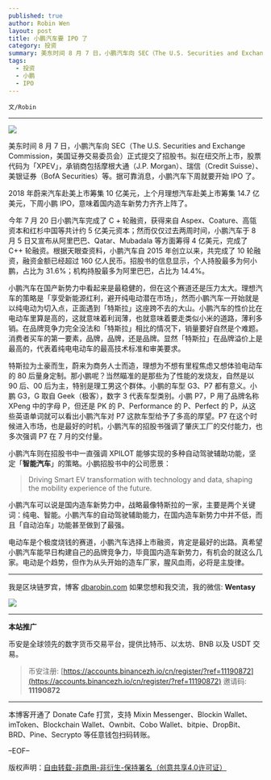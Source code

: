 ```yaml
---
published: true
author: Robin Wen
layout: post
title: 小鹏汽车要 IPO 了
category: 投资
summary: 美东时间 8 月 7 日，小鹏汽车向 SEC（The U.S. Securities and Exchange Commission，美国证券交易委员会）正式提交了招股书。拟在纽交所上市，股票代码为「XPEV」，承销商包括摩根大通（J.P. Morgan）、瑞信（Credit Suisse）、美银证券（BofA Securities）等。据可靠消息，小鹏汽车下周就要开始 IPO 了。小鹏汽车可以说是国内造车新势力中，战略最像特斯拉的一家，主要是两个关键词：纯电、智能。小鹏汽车的自动驾驶辅助能力，在国内造车新势力中并不低，而且「自动泊车」功能甚至做到了最强。电动车是个极度烧钱的赛道，小鹏汽车选择上市融资，肯定是最好的出路。真希望小鹏汽车能早日构建自己的品牌竞争力，毕竟国内造车新势力，有机会的就这么几家。电动是个趋势，但作为从头开始的造车厂家，腥风血雨，必将是主旋律。
tags:
  - 投资
  - 小鹏
  - IPO
---
```


`文/Robin`

***

![](https://cdn.dbarobin.com/obdebjn.png)

美东时间 8 月 7 日，小鹏汽车向 SEC（The U.S. Securities and Exchange Commission，美国证券交易委员会）正式提交了招股书。拟在纽交所上市，股票代码为「XPEV」，承销商包括摩根大通（J.P. Morgan）、瑞信（Credit Suisse）、美银证券（BofA Securities）等。据可靠消息，小鹏汽车下周就要开始 IPO 了。

2018 年蔚来汽车赴美上市筹集 10 亿美元，上个月理想汽车赴美上市筹集 14.7 亿美元，下周小鹏 IPO，意味着国内造车新势力齐齐上阵了。

今年 7 月 20 日小鹏汽车完成了 C + 轮融资，获得来自 Aspex、Coature、高瓴资本和红杉中国等共计约 5 亿美元资本；然而仅仅过去两周时间，小鹏汽车于 8 月 5 日又宣布从阿里巴巴、Qatar、Mubadala 等方面筹得 4 亿美元，完成了 C++ 轮融资。根据天眼查资料，小鹏汽车自 2015 年创立以来，共完成了 10 轮融资，融资金额已经超过 160 亿人民币。招股书的信息显示，个人持股最多为何小鹏，占比为 31.6%；机构持股最多为阿里巴巴，占比为 14.4%。

小鹏汽车在国产新势力中看起来是最稳健的，但在这个赛道还是压力太大。理想汽车的策略是「享受新能源红利，避开纯电动潜在市场」，然而小鹏汽车一开始就是以纯电动为切入点，正面遇到「特斯拉」这座跨不去的大山。小鹏汽车的性价比在电动车里算是高的，这就意味着利润薄，也就意味着要走类似小米的道路，薄利多销。在品牌竞争力完全没法和「特斯拉」相比的情况下，销量要好自然是个难题。消费者买车的第一要素，品牌，品牌，还是品牌。显然「特斯拉」在品牌溢价上是最高的，代表着纯电电动车的最高技术标准和审美要求。

特斯拉为土豪而生，蔚来为商务人士而造，理想为不想有里程焦虑又想体验电动车的 80 后量身定制。那小鹏呢？当然瞄准的是那些为了性能的发烧友，自然是以 90 后、00 后为主，特别是理工男这个群体。小鹏的车型 G3、P7 都有意义。小鹏 G3，G 取自 Geek（极客），数字 3 代表车型类别。小鹏 P7，P 用了品牌名称 XPeng 中的字母 P，但还是 PK 的 P、Performance 的 P、Perfect 的 P，从这些英语单词就可以看出小鹏汽车对 P7 这款车型给予了多高的厚望。P7 在这个时候进入市场，也是最好的时机，小鹏汽车的招股书强调了肇庆工厂的交付能力，也多次强调 P7 在 7 月的交付量。

小鹏汽车则在招股书中一直强调 XPILOT 能够实现的多种自动驾驶辅助功能，坚定「**智能汽车**」的策略。小鹏招股书中的公司愿景：

> Driving Smart EV transformation with technology and data, shaping the mobility experience of the future.

小鹏汽车可以说是国内造车新势力中，战略最像特斯拉的一家，主要是两个关键词：纯电、智能。小鹏汽车的自动驾驶辅助能力，在国内造车新势力中并不低，而且「自动泊车」功能甚至做到了最强。

电动车是个极度烧钱的赛道，小鹏汽车选择上市融资，肯定是最好的出路。真希望小鹏汽车能早日构建自己的品牌竞争力，毕竟国内造车新势力，有机会的就这么几家。电动是个趋势，但作为从头开始的造车厂家，腥风血雨，必将是主旋律。

***

我是区块链罗宾，博客 [dbarobin.com](https://dbarobin.com/)
如果您想和我交流，我的微信: **Wentasy**

![](https://cdn.dbarobin.com/v4yywe2.png)

***

**本站推广**

币安是全球领先的数字货币交易平台，提供比特币、以太坊、BNB 以及 USDT 交易。

> 币安注册: [https://accounts.binancezh.io/cn/register/?ref=11190872](https://accounts.binancezh.io/cn/register/?ref=11190872)
> 邀请码: **11190872**

***

本博客开通了 Donate Cafe 打赏，支持 Mixin Messenger、Blockin Wallet、imToken、Blockchain Wallet、Ownbit、Cobo Wallet、bitpie、DropBit、BRD、Pine、Secrypto 等任意钱包扫码转账。

<center>
    <div class="--donate-button"
         data-button-id="f8b9df0d-af9a-460d-8258-d3f435445075"
    ></div>
</center>

–EOF–

版权声明：[自由转载-非商用-非衍生-保持署名（创意共享4.0许可证）](http://creativecommons.org/licenses/by-nc-nd/4.0/deed.zh)
